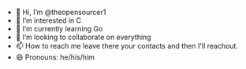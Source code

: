 - 👋 Hi, I’m @theopensourcer1
- 👀 I’m interested in C
- 🌱 I’m currently learning Go
- 💞️ I’m looking to collaborate on everything
- 📫 How to reach me <raise an issue on theopensourcer1 repo> leave there your contacts and then I'll reachout.
- 😄 Pronouns: he/his/him
